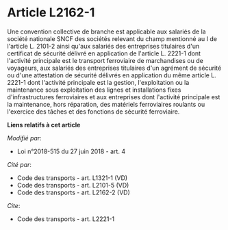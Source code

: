 # Article L2162-1

Une convention collective de branche est applicable aux salariés de la société nationale SNCF des sociétés relevant du champ
mentionné au I de l'article L. 2101-2 ainsi qu'aux salariés des entreprises titulaires d'un certificat de sécurité délivré en
application de l'article L. 2221-1 dont l'activité principale est le transport ferroviaire de marchandises ou de voyageurs,
aux salariés des entreprises titulaires d'un agrément de sécurité ou d'une attestation de sécurité délivrés en application du
même article L. 2221-1 dont l'activité principale est la gestion, l'exploitation ou la maintenance sous exploitation des
lignes et installations fixes d'infrastructures ferroviaires et aux entreprises dont l'activité principale est la
maintenance, hors réparation, des matériels ferroviaires roulants ou l'exercice des tâches et des fonctions de sécurité
ferroviaire.

**Liens relatifs à cet article**

_Modifié par_:

  - Loi n°2018-515 du 27 juin 2018 - art. 4

_Cité par_:

  - Code des transports - art. L1321-1 (VD)
  - Code des transports - art. L2101-5 (VD)
  - Code des transports - art. L2162-2 (VD)

_Cite_:

  - Code des transports - art. L2221-1
